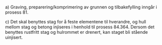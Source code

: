 a) Graving, preparering/komprimering av grunnen og tilbakefylling inngår i prosess 81.

c) Det skal benyttes stag for å feste elementene til hverandre, og hull mellom stag og betong injiseres i henhold til prosess 84.364. Dersom det benyttes rustfritt stag og hulrommet er drenert, kan staget bli stående uinjisert.

